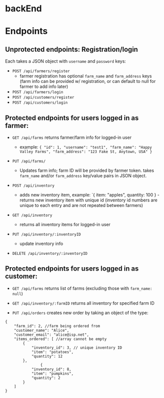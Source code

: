 # backEnd

# Endpoints

## Unprotected endpoints: Registration/login

Each takes a JSON object with `username` and `password` keys:
- `POST /api/farmers/register`
    - farmer registration has optional `farm_name` and `farm_address` keys (farm info can be provided w/ registration, or can default to null for farmer to add info later)
- `POST /api/farmers/login`
- `POST /api/customers/register`
- `POST /api/customers/login`



## Protected endpoints for users logged in as farmer:

- `GET /api/farms` returns farmer/farm info for logged-in user 
  - example: ```{
  "id": 1,
  "username": "test1",
  "farm_name": "Happy Valley Farms",
  "farm_address": "123 Fake St, Anytown, USA"
}```

- `PUT /api/farms/`
    - Updates farm info; farm ID will be provided by farmer token. takes `farm_name` and/or `farm_address` key/value pairs in JSON object.

- `POST /api/inventory`
    - adds new inventory item, example: `{ item: "apples", quantity: 100 } - returns new inventory item with unique id (inventory id numbers are unique to each entry and are not repeated between farmers)

- `GET /api/inventory`
    - returns all inventory items for logged-in user

- `PUT /api/inventory/:inventoryID`
    - update inventory info

- `DELETE /api/inventory/:inventoryID`

## Protected endpoints for users logged in as customer:

- `GET /api/farms` returns list of farms (excluding those with `farm_name: null`)

- `GET /api/inventory/:farmID` returns all inventory for specified farm ID

- `PUT /api/orders` creates new order by taking an object of the type:
```
{
    "farm_id": 2, //farm being ordered from
    "customer_name": "Alice",
    "customer_email": "alice@isp.net",
    "items_ordered": [ //array cannot be empty
        {
            "inventory_id": 3, // unique inventory ID
            "item": "potatoes",
            "quantity": 12
        },
                {
            "inventory_id": 8,
            "item": "pumpkins",
            "quantity": 2
        }
    ] 
}
```